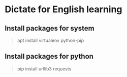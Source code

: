# Dictate for English learning

## Install packages for system
> apt install virtualenv python-pip

## Install packages for python
> pip install urllib3 requests

